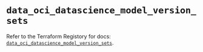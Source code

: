 # `data_oci_datascience_model_version_sets`

Refer to the Terraform Registory for docs: [`data_oci_datascience_model_version_sets`](https://registry.terraform.io/providers/oracle/oci/6.18.0/docs/data-sources/datascience_model_version_sets).
